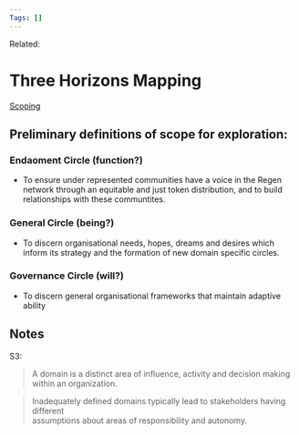 ```yaml
---
Tags: []
---
```

Related: 
# Three Horizons Mapping

[Scoping](https://resources.h3uni.org/facilitation-guide/scoping/)

## Preliminary definitions of scope for exploration:

### Endaoment Circle (function?)
- To ensure under represented communities have a voice in the Regen network through an equitable and just token distribution, and to build relationships with these communtites. 

### General Circle (being?)
- To discern organisational needs, hopes, dreams and desires which inform its strategy and the formation of new domain specific circles.

### Governance Circle (will?)
- To discern general organisational frameworks that maintain adaptive ability





## Notes
S3: 
> A domain is a distinct area of influence, activity and decision making  
within an organization. 

> Inadequately defined domains typically lead to stakeholders having different  
assumptions about areas of responsibility and autonomy.